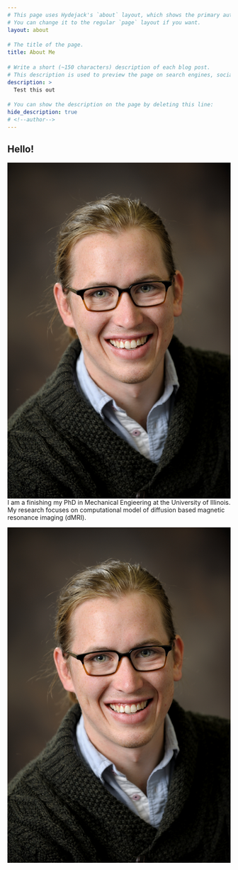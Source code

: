 ```yaml
---
# This page uses Hydejack's `about` layout, which shows the primary author's picture and about text at the top.
# You can change it to the regular `page` layout if you want.
layout: about

# The title of the page.
title: About Me

# Write a short (~150 characters) description of each blog post.
# This description is used to preview the page on search engines, social media, etc.
description: > 
  Test this out

# You can show the description on the page by deleting this line:
hide_description: true
# <!--author-->
---
```


## Hello! 
<img style="float: right;" src="Noel_Naughton.jpg">

I am a finishing my PhD in Mechanical Engieering at the University of Illinois. My research focuses on computational model of diffusion based magnetic resonance imaging (dMRI).

<img style="float: right;" src="Noel_Naughton.jpg">

